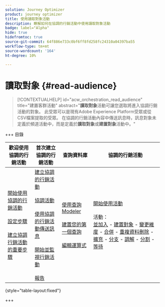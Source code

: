 ```yaml
---
solution: Journey Optimizer
product: journey optimizer
title: 使用讀取對象活動
description: 瞭解如何在協調的行銷活動中使用讀取對象活動
badge: label="Alpha"
hide: true
hidefromtoc: true
source-git-commit: 64f886e733c0bf6ff8fd258fc24310a04397ba55
workflow-type: tm+mt
source-wordcount: '164'
ht-degree: 10%

---
```


# 讀取對象 {#read-audience}


>[!CONTEXTUALHELP]
>id="acw_orchestration_read_audience"
>title="建置客群活動"
>abstract="**讀取對象**&#x200B;活動可讓您選取將進入協調行銷活動的對象。 此受眾可以是現有Adobe Experience Platform受眾或從CSV檔案提取的受眾。 在協調的行銷活動內容中傳送訊息時，訊息對象未定義於頻道活動中，而是定義於&#x200B;**讀取對象**&#x200B;或&#x200B;**建置對象**&#x200B;活動中。"


+++ 目錄

| 歡迎使用協調的行銷活動 | 首次建立協調的行銷活動 | 查詢資料庫 | 協調的行銷活動 |
|---|---|---|---|
| [開始使用協調的行銷活動](../gs-orchestrated-campaigns.md)<br/><br/>[設定步驟](../configuration-steps.md)<br/><br/>[建立協調行銷活動的重要步驟](../gs-campaign-creation.md) | [建立協調的行銷活動](../create-orchestrated-campaign.md)<br/><br/>[協調活動](../orchestrate-activities.md)<br/><br/>[使用協調的行銷活動傳送訊息](../send-messages.md)<br/><br/>[開始並監視行銷活動](../start-monitor-campaigns.md)<br/><br/>[報告](../reporting-campaigns.md) | [使用查詢Modeler](../orchestrated-rule-builder.md)<br/><br/>[建置您的第一個查詢](../build-query.md)<br/><br/>[編輯運算式](../edit-expressions.md) | [開始使用活動](about-activities.md)<br/><br/>活動：<br/>[並加入](and-join.md) - [建置對象](build-audience.md) - [變更維度](change-dimension.md) - [合併](combine.md) - [重複資料刪除](deduplication.md) - [擴充](enrichment.md) - [分支](fork.md) - [調解](reconciliation.md) - [分割](split.md) - [等待](wait.md) |

{style="table-layout:fixed"}

+++


